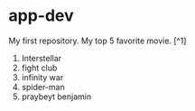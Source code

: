 # app-dev
My first repository.
My top 5 favorite movie. [^1]

1. Interstellar
2. fight club
3. infinity war
4. spider-man
5. praybeyt benjamin
